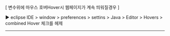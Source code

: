 [ 변수위에 마우스 호버Hover시 웹페이지가 계속 띄워질경우 ]

▶ eclipse IDE > window > preferences > settins > Java > Editor > Hovers > combined Hover 체크를 헤제

-------------------------------------------------------------------------------------------------------
